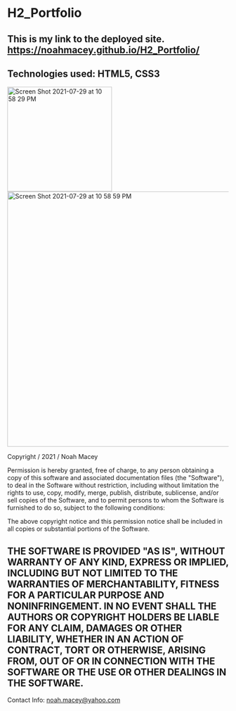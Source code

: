 # H2_Portfolio
This is my link to the deployed site. https://noahmacey.github.io/H2_Portfolio/
--------------------------------------------------------------------------------------------------------------------------------------------------------------------
Technologies used: HTML5, CSS3
--------------------------------------------------------------------------------------------------------------------------------------------------------------------
<img width="238" alt="Screen Shot 2021-07-29 at 10 58 29 PM" src="https://user-images.githubusercontent.com/84681054/127593203-f8b6f7d5-1eae-4037-be9c-d57e82632b62.png">
<img width="580" alt="Screen Shot 2021-07-29 at 10 58 59 PM" src="https://user-images.githubusercontent.com/84681054/127593217-9fe8af87-83f3-4a55-bfd0-fc8a64267f0b.png">


Copyright / 2021 / Noah Macey

Permission is hereby granted, free of charge, to any person obtaining a copy of this software and associated documentation files (the "Software"), to deal in the Software without restriction, including without limitation the rights to use, copy, modify, merge, publish, distribute, sublicense, and/or sell copies of the Software, and to permit persons to whom the Software is furnished to do so, subject to the following conditions:

The above copyright notice and this permission notice shall be included in all copies or substantial portions of the Software.

THE SOFTWARE IS PROVIDED "AS IS", WITHOUT WARRANTY OF ANY KIND, EXPRESS OR IMPLIED, INCLUDING BUT NOT LIMITED TO THE WARRANTIES OF MERCHANTABILITY, FITNESS FOR A PARTICULAR PURPOSE AND NONINFRINGEMENT. IN NO EVENT SHALL THE AUTHORS OR COPYRIGHT HOLDERS BE LIABLE FOR ANY CLAIM, DAMAGES OR OTHER LIABILITY, WHETHER IN AN ACTION OF CONTRACT, TORT OR OTHERWISE, ARISING FROM, OUT OF OR IN CONNECTION WITH THE SOFTWARE OR THE USE OR OTHER DEALINGS IN THE SOFTWARE.
-------------------------------------------------------------------------------------------------------------------------------------------------------------------
Contact Info: noah.macey@yahoo.com 
